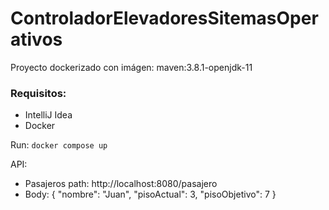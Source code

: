 # ControladorElevadoresSitemasOperativos

Proyecto dockerizado con imágen: maven:3.8.1-openjdk-11

### Requisitos:
- IntelliJ Idea
- Docker

Run:
`docker compose up`

API:
- Pasajeros path: http://localhost:8080/pasajero
- Body: {
  "nombre": "Juan",
  "pisoActual": 3,
  "pisoObjetivo": 7
  }